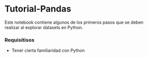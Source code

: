 # Tutorial-Pandas

Este notebook contiene algunos de los primeros pasos que se deben realizar al explorar datasets en Python.

### Requisitisos
 * Tener cierta familiaridad con Python
